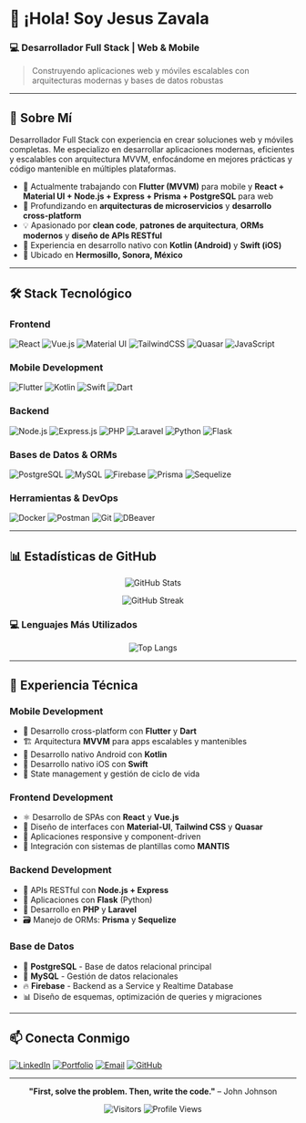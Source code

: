 # 👋 ¡Hola! Soy Jesus Zavala

### 💻 Desarrollador Full Stack | Web & Mobile

> Construyendo aplicaciones web y móviles escalables con arquitecturas modernas y bases de datos robustas

---

## 🚀 Sobre Mí

Desarrollador Full Stack con experiencia en crear soluciones web y móviles completas. Me especializo en desarrollar aplicaciones modernas, eficientes y escalables con arquitectura MVVM, enfocándome en mejores prácticas y código mantenible en múltiples plataformas.

- 🔭 Actualmente trabajando con **Flutter (MVVM)** para mobile y **React + Material UI + Node.js + Express + Prisma + PostgreSQL** para web
- 🌱 Profundizando en **arquitecturas de microservicios** y **desarrollo cross-platform**
- 💡 Apasionado por **clean code**, **patrones de arquitectura**, **ORMs modernos** y **diseño de APIs RESTful**
- 📱 Experiencia en desarrollo nativo con **Kotlin (Android)** y **Swift (iOS)**
- 📍 Ubicado en **Hermosillo, Sonora, México**

---

## 🛠️ Stack Tecnológico

### Frontend
![React](https://img.shields.io/badge/React-20232A?style=for-the-badge&logo=react&logoColor=61DAFB)
![Vue.js](https://img.shields.io/badge/Vue.js-35495E?style=for-the-badge&logo=vue.js&logoColor=4FC08D)
![Material UI](https://img.shields.io/badge/Material--UI-0081CB?style=for-the-badge&logo=material-ui&logoColor=white)
![TailwindCSS](https://img.shields.io/badge/Tailwind_CSS-38B2AC?style=for-the-badge&logo=tailwind-css&logoColor=white)
![Quasar](https://img.shields.io/badge/Quasar-1976D2?style=for-the-badge&logo=quasar&logoColor=white)
![JavaScript](https://img.shields.io/badge/JavaScript-F7DF1E?style=for-the-badge&logo=javascript&logoColor=black)

### Mobile Development
![Flutter](https://img.shields.io/badge/Flutter-02569B?style=for-the-badge&logo=flutter&logoColor=white)
![Kotlin](https://img.shields.io/badge/Kotlin-7F52FF?style=for-the-badge&logo=kotlin&logoColor=white)
![Swift](https://img.shields.io/badge/Swift-FA7343?style=for-the-badge&logo=swift&logoColor=white)
![Dart](https://img.shields.io/badge/Dart-0175C2?style=for-the-badge&logo=dart&logoColor=white)

### Backend
![Node.js](https://img.shields.io/badge/Node.js-43853D?style=for-the-badge&logo=node.js&logoColor=white)
![Express.js](https://img.shields.io/badge/Express.js-404D59?style=for-the-badge&logo=express&logoColor=white)
![PHP](https://img.shields.io/badge/PHP-777BB4?style=for-the-badge&logo=php&logoColor=white)
![Laravel](https://img.shields.io/badge/Laravel-FF2D20?style=for-the-badge&logo=laravel&logoColor=white)
![Python](https://img.shields.io/badge/Python-3776AB?style=for-the-badge&logo=python&logoColor=white)
![Flask](https://img.shields.io/badge/Flask-000000?style=for-the-badge&logo=flask&logoColor=white)

### Bases de Datos & ORMs
![PostgreSQL](https://img.shields.io/badge/PostgreSQL-316192?style=for-the-badge&logo=postgresql&logoColor=white)
![MySQL](https://img.shields.io/badge/MySQL-4479A1?style=for-the-badge&logo=mysql&logoColor=white)
![Firebase](https://img.shields.io/badge/Firebase-FFCA28?style=for-the-badge&logo=firebase&logoColor=black)
![Prisma](https://img.shields.io/badge/Prisma-2D3748?style=for-the-badge&logo=prisma&logoColor=white)
![Sequelize](https://img.shields.io/badge/Sequelize-52B0E7?style=for-the-badge&logo=sequelize&logoColor=white)

### Herramientas & DevOps
![Docker](https://img.shields.io/badge/Docker-2496ED?style=for-the-badge&logo=docker&logoColor=white)
![Postman](https://img.shields.io/badge/Postman-FF6C37?style=for-the-badge&logo=postman&logoColor=white)
![Git](https://img.shields.io/badge/Git-F05032?style=for-the-badge&logo=git&logoColor=white)
![DBeaver](https://img.shields.io/badge/DBeaver-382923?style=for-the-badge&logo=dbeaver&logoColor=white)

---

## 📊 Estadísticas de GitHub

<div align="center">
  
![GitHub Stats](https://github-readme-stats.vercel.app/api?username=betuko37&show_icons=true&theme=radical&hide_border=true&bg_color=0D1117&title_color=F85D7F&icon_color=F8D866&text_color=C9D1D9&count_private=true)

![GitHub Streak](https://github-readme-streak-stats.herokuapp.com/?user=betuko37&theme=radical&hide_border=true&background=0D1117&stroke=F85D7F&ring=F85D7F&fire=F8D866&currStreakLabel=F85D7F)

</div>

### 💻 Lenguajes Más Utilizados

<div align="center">

![Top Langs](https://github-readme-stats.vercel.app/api/top-langs/?username=betuko37&layout=compact&theme=radical&hide_border=true&bg_color=0D1117&title_color=F85D7F&text_color=C9D1D9&hide=html,css,scss&langs_count=8)

</div>

---

## 🎯 Experiencia Técnica

### Mobile Development
- 📱 Desarrollo cross-platform con **Flutter** y **Dart**
- 🏗️ Arquitectura **MVVM** para apps escalables y mantenibles
- 🤖 Desarrollo nativo Android con **Kotlin**
- 🍎 Desarrollo nativo iOS con **Swift**
- 🔄 State management y gestión de ciclo de vida

### Frontend Development
- ⚛️ Desarrollo de SPAs con **React** y **Vue.js**
- 🎨 Diseño de interfaces con **Material-UI**, **Tailwind CSS** y **Quasar**
- 📱 Aplicaciones responsive y component-driven
- 🔧 Integración con sistemas de plantillas como **MANTIS**

### Backend Development
- 🚀 APIs RESTful con **Node.js + Express**
- 🐍 Aplicaciones con **Flask** (Python)
- 🔌 Desarrollo en **PHP** y **Laravel**
- 🗃️ Manejo de ORMs: **Prisma** y **Sequelize**

### Base de Datos
- 🐘 **PostgreSQL** - Base de datos relacional principal
- 🐬 **MySQL** - Gestión de datos relacionales
- 🔥 **Firebase** - Backend as a Service y Realtime Database
- 📊 Diseño de esquemas, optimización de queries y migraciones

---

## 📫 Conecta Conmigo

[![LinkedIn](https://img.shields.io/badge/LinkedIn-0077B5?style=for-the-badge&logo=linkedin&logoColor=white)](https://linkedin.com/in/TU_PERFIL)
[![Portfolio](https://img.shields.io/badge/Portfolio-FF5722?style=for-the-badge&logo=google-chrome&logoColor=white)](https://tu-portfolio.com)
[![Email](https://img.shields.io/badge/Email-D14836?style=for-the-badge&logo=gmail&logoColor=white)](mailto:tu@email.com)
[![GitHub](https://img.shields.io/badge/GitHub-100000?style=for-the-badge&logo=github&logoColor=white)](https://github.com/betuko37)

---

<div align="center">
  
**"First, solve the problem. Then, write the code."** – John Johnson

![Visitors](https://visitor-badge.laobi.icu/badge?page_id=betuko37.betuko37)
![Profile Views](https://komarev.com/ghpvc/?username=betuko37&color=F85D7F&style=flat-square&label=Profile+Views)

</div>
